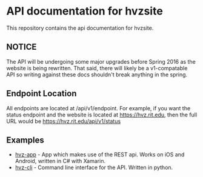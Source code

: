 # API documentation for hvzsite

This repository contains the api documentation for hvzsite.

## NOTICE

The API will be undergoing some major upgrades before Spring 2016 as the website is being rewritten. That said, there will likely be a v1-compatable API so writing against these docs shouldn't break anything in the spring.

## Endpoint Location

All endpoints are located at /api/v1/endpoint. For example, if you want the status endpoint and the website is located at https://hvz.rit.edu, then the full URL would be https://hvz.rit.edu/api/v1/status

## Examples

* [hvz-app](https://github.com/redxdev/hvz-app) - App which makes use of the REST api. Works on iOS and Android, written in C# with Xamarin.
* [hvz-cli](https://github.com/liam-middlebrook/hvz-cli) - Command line interface for the API. Written in python.
